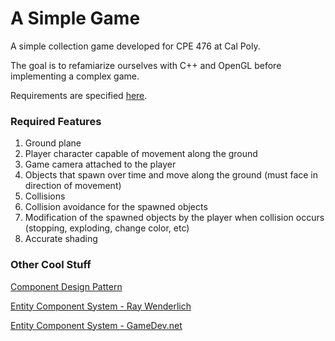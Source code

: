 # A Simple Game
A simple collection game developed for CPE 476 at Cal Poly.

The goal is to refamiarize ourselves with C++ and OpenGL before implementing a complex game.

Requirements are specified [here](lab1_17.pdf).

### Required Features
1. Ground plane
2. Player character capable of movement along the ground
3. Game camera attached to the player
4. Objects that spawn over time and move along the ground (must face in direction of movement)
5. Collisions
6. Collision avoidance for the spawned objects
7. Modification of the spawned objects by the player when collision occurs (stopping, exploding, change color, etc)
8. Accurate shading

### Other Cool Stuff
[Component Design Pattern](http://gameprogrammingpatterns.com/component.html)

[Entity Component System - Ray Wenderlich](https://www.raywenderlich.com/24878/introduction-to-component-based-architecture-in-games)

[Entity Component System - GameDev.net](https://www.gamedev.net/resources/_/technical/game-programming/implementing-component-entity-systems-r3382)
